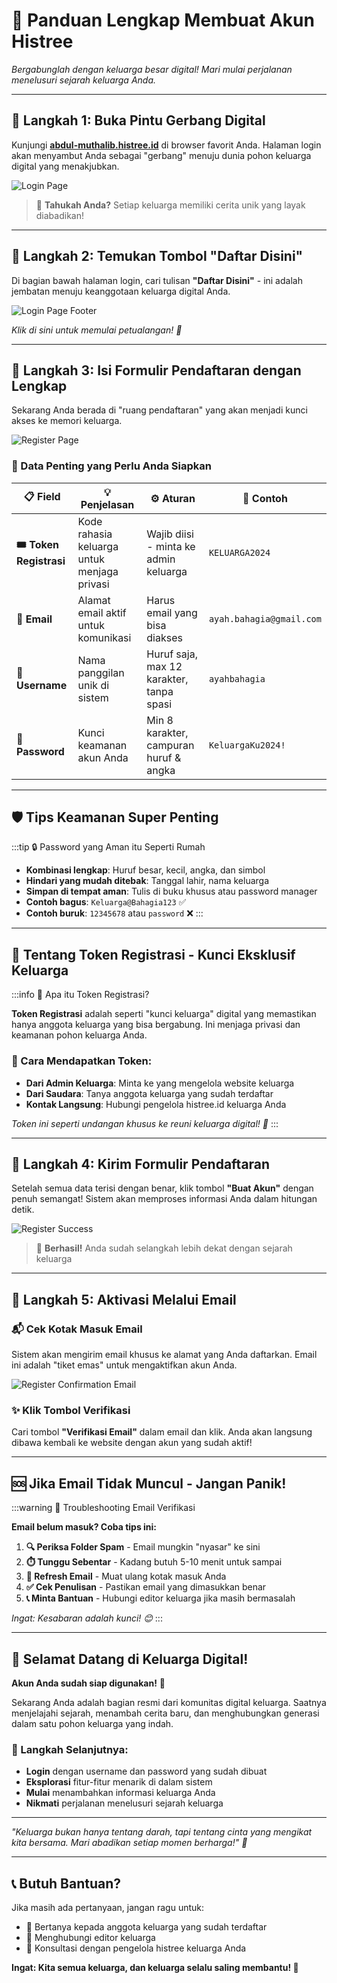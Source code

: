# 🌳 Panduan Lengkap Membuat Akun Histree

*Bergabunglah dengan keluarga besar digital! Mari mulai perjalanan menelusuri sejarah keluarga Anda.*

---

## 🚪 Langkah 1: Buka Pintu Gerbang Digital

Kunjungi **[abdul-muthalib.histree.id](https://abdul-muthalib.histree.id/)** di browser favorit Anda. Halaman login akan menyambut Anda sebagai "gerbang" menuju dunia pohon keluarga digital yang menakjubkan.

![Login Page](@site/static/img/histree/login_page.png)

> 🌟 **Tahukah Anda?** Setiap keluarga memiliki cerita unik yang layak diabadikan!

---

## 👥 Langkah 2: Temukan Tombol "Daftar Disini"

Di bagian bawah halaman login, cari tulisan **"Daftar Disini"** - ini adalah jembatan menuju keanggotaan keluarga digital Anda.

<div style={{textAlign: 'center', margin: '20px 0'}}>
  
  ![Login Page Footer](@site/static/img/histree/login_page_footer.png)
  
  *Klik di sini untuk memulai petualangan! 🎯*
</div>

---

## 📝 Langkah 3: Isi Formulir Pendaftaran dengan Lengkap

Sekarang Anda berada di "ruang pendaftaran" yang akan menjadi kunci akses ke memori keluarga.

![Register Page](@site/static/img/histree/register_page.png)

### 🎫 Data Penting yang Perlu Anda Siapkan

| 📋 **Field** | 💡 **Penjelasan** | ⚙️ **Aturan** | 💭 **Contoh** |
|--------------|-------------------|----------------|---------------|
| **🎟️ Token Registrasi** | Kode rahasia keluarga untuk menjaga privasi | Wajib diisi - minta ke admin keluarga | `KELUARGA2024` |
| **📧 Email** | Alamat email aktif untuk komunikasi | Harus email yang bisa diakses | `ayah.bahagia@gmail.com` |
| **👤 Username** | Nama panggilan unik di sistem | Huruf saja, max 12 karakter, tanpa spasi | `ayahbahagia` |  
| **🔐 Password** | Kunci keamanan akun Anda | Min 8 karakter, campuran huruf & angka | `KeluargaKu2024!` |

---

## 🛡️ Tips Keamanan Super Penting

:::tip 🔒 Password yang Aman itu Seperti Rumah
- **Kombinasi lengkap**: Huruf besar, kecil, angka, dan simbol
- **Hindari yang mudah ditebak**: Tanggal lahir, nama keluarga
- **Simpan di tempat aman**: Tulis di buku khusus atau password manager
- **Contoh bagus**: `Keluarga@Bahagia123` ✅
- **Contoh buruk**: `12345678` atau `password` ❌
:::

---

## 🎫 Tentang Token Registrasi - Kunci Eksklusif Keluarga

:::info 🔑 Apa itu Token Registrasi?

**Token Registrasi** adalah seperti "kunci keluarga" digital yang memastikan hanya anggota keluarga yang bisa bergabung. Ini menjaga privasi dan keamanan pohon keluarga Anda.

### 🤝 Cara Mendapatkan Token:
- **Dari Admin Keluarga**: Minta ke yang mengelola website keluarga
- **Dari Saudara**: Tanya anggota keluarga yang sudah terdaftar  
- **Kontak Langsung**: Hubungi pengelola histree.id keluarga Anda

*Token ini seperti undangan khusus ke reuni keluarga digital! 🎉*
:::

---

## 🚀 Langkah 4: Kirim Formulir Pendaftaran

Setelah semua data terisi dengan benar, klik tombol **"Buat Akun"** dengan penuh semangat! Sistem akan memproses informasi Anda dalam hitungan detik.

![Register Success](@site/static/img/histree/register_success.png)

> 🎯 **Berhasil!** Anda sudah selangkah lebih dekat dengan sejarah keluarga

---

## 📧 Langkah 5: Aktivasi Melalui Email

### 📬 Cek Kotak Masuk Email

Sistem akan mengirim email khusus ke alamat yang Anda daftarkan. Email ini adalah "tiket emas" untuk mengaktifkan akun Anda.

![Register Confirmation Email](@site/static/img/histree/register_email.png)

### ✨ Klik Tombol Verifikasi

Cari tombol **"Verifikasi Email"** dalam email dan klik. Anda akan langsung dibawa kembali ke website dengan akun yang sudah aktif!

---

## 🆘 Jika Email Tidak Muncul - Jangan Panik!

:::warning 📧 Troubleshooting Email Verifikasi

**Email belum masuk? Coba tips ini:**

1. **🔍 Periksa Folder Spam** - Email mungkin "nyasar" ke sini
2. **⏱️ Tunggu Sebentar** - Kadang butuh 5-10 menit untuk sampai
3. **🔄 Refresh Email** - Muat ulang kotak masuk Anda
4. **✅ Cek Penulisan** - Pastikan email yang dimasukkan benar
5. **📞 Minta Bantuan** - Hubungi editor keluarga jika masih bermasalah

*Ingat: Kesabaran adalah kunci! 😊*
:::

---

## 🎉 Selamat Datang di Keluarga Digital!

**Akun Anda sudah siap digunakan!** 🥳

Sekarang Anda adalah bagian resmi dari komunitas digital keluarga. Saatnya menjelajahi sejarah, menambah cerita baru, dan menghubungkan generasi dalam satu pohon keluarga yang indah.

### 🌟 Langkah Selanjutnya:
- **Login** dengan username dan password yang sudah dibuat
- **Eksplorasi** fitur-fitur menarik di dalam sistem
- **Mulai** menambahkan informasi keluarga Anda
- **Nikmati** perjalanan menelusuri sejarah keluarga

---

*"Keluarga bukan hanya tentang darah, tapi tentang cinta yang mengikat kita bersama. Mari abadikan setiap momen berharga!" 💝*

---

## 📞 Butuh Bantuan?

Jika masih ada pertanyaan, jangan ragu untuk:
- 🤝 Bertanya kepada anggota keluarga yang sudah terdaftar
- 📧 Menghubungi editor keluarga
- 💬 Konsultasi dengan pengelola histree keluarga Anda

**Ingat: Kita semua keluarga, dan keluarga selalu saling membantu! 🤗**